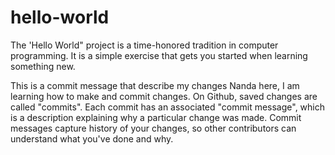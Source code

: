 # hello-world
The 'Hello World" project is a time-honored tradition in computer programming. It is a simple exercise that gets you started when learning something new.

This is a commit message that describe my changes
Nanda here, I am learning how to make and commit changes. On Github, saved changes are called "commits". Each commit has an associated "commit message", which is a description explaining why a particular change was made. Commit messages capture history of your changes, so other contributors can understand what you've done and why.
